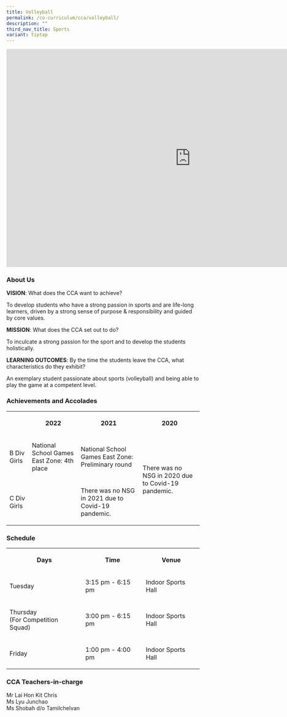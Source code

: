 ```yaml
---
title: Volleyball
permalink: /co-curriculum/cca/volleyball/
description: ""
third_nav_title: Sports
variant: tiptap
---
```

<div class="iframe-wrapper"><iframe height="569" width="960" allowfullscreen="true" frameborder="0" src="https://docs.google.com/presentation/d/1rA7CNzw502cMxohIqboqdbk4WvhP9e9Y3sLPYeHGv7g/embed?start=true&amp;loop=true&amp;delayms=3000"></iframe></div><h3>About Us</h3><p><strong>VISION</strong>: What does the CCA want to achieve?&nbsp;</p><p>To develop students who have a strong passion in sports and are life-long learners, driven by a strong sense of purpose &amp; responsibility and guided by core values.</p><p><strong>MISSION</strong>: What does the CCA set out to do?</p><p>To inculcate a strong passion for the sport and to develop the students holistically.</p><p><strong>LEARNING OUTCOMES</strong>: By the time the students leave the CCA, what characteristics do they exhibit?</p><p>An exemplary student passionate about sports (volleyball) and being able to play the game at a competent level.</p><h3>Achievements and Accolades</h3><table><tbody><tr><th rowspan="1" colspan="1"><p></p></th><th rowspan="1" colspan="1"><p>2022</p></th><th rowspan="1" colspan="1"><p>2021</p></th><th rowspan="1" colspan="1"><p>2020</p></th></tr><tr><td rowspan="1" colspan="1"><p>B Div Girls</p></td><td rowspan="1" colspan="1"><p>National School Games East Zone: 4th place</p></td><td rowspan="1" colspan="1"><p>National School Games East Zone: Preliminary round</p></td><td rowspan="2" colspan="1"><p>There was no NSG in 2020 due to Covid-19 pandemic.</p></td></tr><tr><td rowspan="1" colspan="1"><p>C Div Girls</p></td><td rowspan="1" colspan="1"><p></p></td><td rowspan="1" colspan="1"><p>There was no NSG in 2021 due to Covid-19 pandemic.</p></td></tr></tbody></table><h3>Schedule</h3><table><tbody><tr><th rowspan="1" colspan="1"><p>Days</p></th><th rowspan="1" colspan="1"><p>Time</p></th><th rowspan="1" colspan="1"><p>Venue</p></th></tr><tr><td rowspan="1" colspan="1"><p>Tuesday</p></td><td rowspan="1" colspan="1"><p>3:15 pm - 6:15 pm<br></p></td><td rowspan="1" colspan="1"><p>Indoor Sports Hall<br></p></td></tr><tr><td rowspan="1" colspan="1"><p>Thursday<br>(For Competition Squad)</p></td><td rowspan="1" colspan="1"><p>3:00 pm - 6:15 pm</p></td><td rowspan="1" colspan="1"><p>Indoor Sports Hall</p></td></tr><tr><td rowspan="1" colspan="1"><p>Friday<br></p></td><td rowspan="1" colspan="1"><p>1:00 pm - 4:00 pm<br></p></td><td rowspan="1" colspan="1"><p>Indoor Sports Hall</p></td></tr></tbody></table><h3>CCA Teachers-in-charge</h3><p>Mr Lai Hon Kit Chris<br>Ms Lyu Junchao<br>Ms Shobah d/o Tamilchelvan</p>